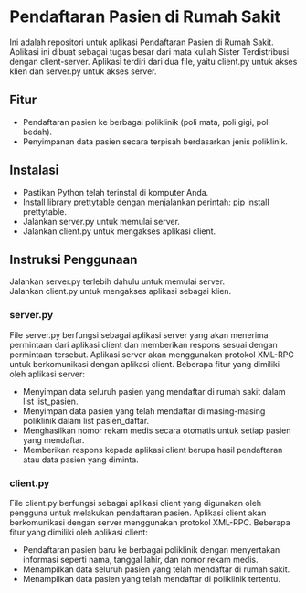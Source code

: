 # Pendaftaran Pasien di Rumah Sakit
Ini adalah repositori untuk aplikasi Pendaftaran Pasien di Rumah Sakit. Aplikasi ini dibuat sebagai tugas besar dari mata kuliah Sister Terdistribusi dengan client-server. Aplikasi terdiri dari dua file, yaitu client.py untuk akses klien dan server.py untuk akses server.

## Fitur
- Pendaftaran pasien ke berbagai poliklinik (poli mata, poli gigi, poli bedah).
- Penyimpanan data pasien secara terpisah berdasarkan jenis poliklinik.

## Instalasi
- Pastikan Python telah terinstal di komputer Anda.
- Install library prettytable dengan menjalankan perintah: pip install prettytable.
- Jalankan server.py untuk memulai server.
- Jalankan client.py untuk mengakses aplikasi client.

## Instruksi Penggunaan
Jalankan server.py terlebih dahulu untuk memulai server.<br>
Jalankan client.py untuk mengakses aplikasi sebagai klien.

### server.py
File server.py berfungsi sebagai aplikasi server yang akan menerima permintaan dari aplikasi client dan memberikan respons sesuai dengan permintaan tersebut. Aplikasi server akan menggunakan protokol XML-RPC untuk berkomunikasi dengan aplikasi client. Beberapa fitur yang dimiliki oleh aplikasi server:
- Menyimpan data seluruh pasien yang mendaftar di rumah sakit dalam list list_pasien.
- Menyimpan data pasien yang telah mendaftar di masing-masing poliklinik dalam list pasien_daftar.
- Menghasilkan nomor rekam medis secara otomatis untuk setiap pasien yang mendaftar.
- Memberikan respons kepada aplikasi client berupa hasil pendaftaran atau data pasien yang diminta.
### client.py
File client.py berfungsi sebagai aplikasi client yang digunakan oleh pengguna untuk melakukan pendaftaran pasien. Aplikasi client akan berkomunikasi dengan server menggunakan protokol XML-RPC. Beberapa fitur yang dimiliki oleh aplikasi client:
- Pendaftaran pasien baru ke berbagai poliklinik dengan menyertakan informasi seperti nama, tanggal lahir, dan nomor rekam medis.
- Menampilkan data seluruh pasien yang telah mendaftar di rumah sakit.
- Menampilkan data pasien yang telah mendaftar di poliklinik tertentu.
